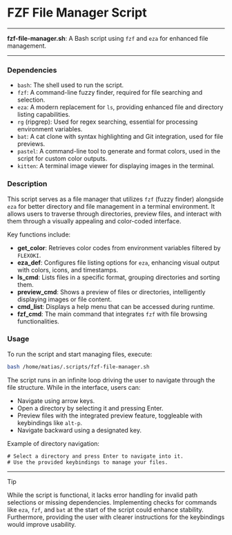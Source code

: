 # FZF File Manager Script

---

**fzf-file-manager.sh**: A Bash script using `fzf` and `eza` for enhanced file management.

---

### Dependencies

- `bash`: The shell used to run the script.
- `fzf`: A command-line fuzzy finder, required for file searching and selection.
- `eza`: A modern replacement for `ls`, providing enhanced file and directory listing capabilities.
- `rg` (ripgrep): Used for regex searching, essential for processing environment variables.
- `bat`: A cat clone with syntax highlighting and Git integration, used for file previews.
- `pastel`: A command-line tool to generate and format colors, used in the script for custom color outputs.
- `kitten`: A terminal image viewer for displaying images in the terminal.

### Description

This script serves as a file manager that utilizes `fzf` (fuzzy finder) alongside `eza` for better directory and file management in a terminal environment. It allows users to traverse through directories, preview files, and interact with them through a visually appealing and color-coded interface.

Key functions include:

- **get_color**: Retrieves color codes from environment variables filtered by `FLEXOKI`.
- **eza_def**: Configures file listing options for `eza`, enhancing visual output with colors, icons, and timestamps.
- **ls_cmd**: Lists files in a specific format, grouping directories and sorting them.
- **preview_cmd**: Shows a preview of files or directories, intelligently displaying images or file content.
- **cmd_list**: Displays a help menu that can be accessed during runtime.
- **fzf_cmd**: The main command that integrates `fzf` with file browsing functionalities.

### Usage

To run the script and start managing files, execute:

```bash
bash /home/matias/.scripts/fzf-file-manager.sh
```

The script runs in an infinite loop driving the user to navigate through the file structure. While in the interface, users can:

- Navigate using arrow keys.
- Open a directory by selecting it and pressing Enter.
- Preview files with the integrated preview feature, toggleable with keybindings like `alt-p`.
- Navigate backward using a designated key.

Example of directory navigation:

```plaintext
# Select a directory and press Enter to navigate into it.
# Use the provided keybindings to manage your files.
```

---

> [!TIP]
> While the script is functional, it lacks error handling for invalid path selections or missing dependencies. Implementing checks for commands like `eza`, `fzf`, and `bat` at the start of the script could enhance stability. Furthermore, providing the user with clearer instructions for the keybindings would improve usability.